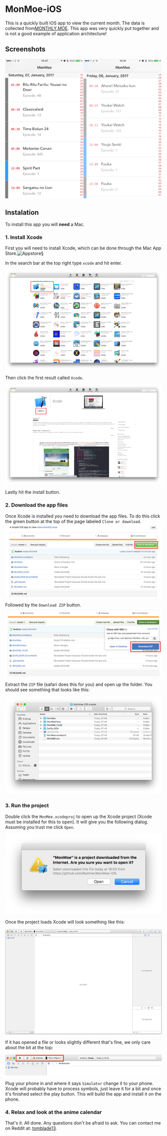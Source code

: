 # MonMoe-iOS

This is a quickly built iOS app to view the current month. The data is collected from[MONTHLY.MOE](https://www.monthly.moe/). This app was very quickly put together and is not a good example of application architecture!

## Screenshots

![IMG1](README_FILES/image.png)

## Instalation

To install this app you will **need** a Mac. 

### 1. Install Xcode

First you will need to install Xcode, which can be done through the Mac App Store.![Appstore§](README_FILES/Appstore§.png)

In the search bar at the top right type `xcode` and hit enter.

![Appstore2](README_FILES/Appstore2.png)

Then click the first result called `Xcode`.

![Appstore3](README_FILES/Appstore3.png)

Lastly hit the install button.

### 2. Download the app files

Once Xcode is installed you need to download the app files. To do this click the green button at the top of the page labeled `Clone or download`.
![Saf1](README_FILES/Saf1.png)

Followed by the `Download ZIP` button.
![Saf2](README_FILES/Saf2.png)



Extract the `ZIP` file (safari does this for you) and open up the folder. You should see something that looks like this: 

![Fi1](README_FILES/Fi1.png)

### 3. Run the project

Double click the `MonMoe.xcodeproj` to open up the Xcode project (Xcode must be installed for this to open). It will give you the following dialog. Assuming you trust me click `Open`.

![Di1](README_FILES/Di1.png)

Once the project loads Xcode will look something like this: 

![XCode1](README_FILES/XCode1.png)

If it has opened a file or looks slightly different that's fine, we only care about the bit at the top: 

![XCode1Top](README_FILES/XCode1Top.png)

Plug your phone in and where it says `Simulator` change it to your phone. Xcode will probably have to process symbols, just leave it for a bit and once it's finished select the play button. This will build the app and install it on the phone. 

### 4. Relax and look at the anime calendar

That's it. All done. Any questions don't be afraid to ask. You can contact me on Reddit at: [tomblade13](https://www.reddit.com/user/tomblade13/).